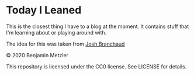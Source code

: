 # Today I Leaned
This is the closest thing I have to a blog at the moment.  It contains stuff that I'm learning about or playing around with.  

The idea for this was taken from [Josh Branchaud](https://github.com/jbranchaud/til)



© 2020 Benjamin Metzler

This repository is licensed under the CC0 license. See LICENSE for details.
